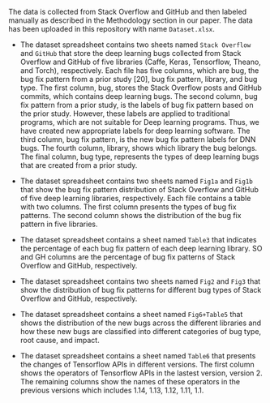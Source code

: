 The data is collected from Stack Overflow and GitHub and then labeled manually as described in the Methodology section in our paper. The data has been uploaded in this repository with name `Dataset.xlsx`.
- The dataset spreadsheet contains two sheets named `Stack Overflow` and `GitHub` that store the deep learning bugs collected from Stack Overflow and GitHub of five libraries (Caffe, Keras, Tensorflow, Theano, and Torch), respectively. Each file has five columns, which are bug, the bug fix pattern from a prior study [20], bug fix pattern, library, and bug type. The first column, bug, stores the Stack Overflow posts and GitHub commits, which contains deep learning bugs. The second column, bug fix pattern from a prior study, is the labels of bug fix pattern based on the prior study. However, these labels are applied to traditional programs, which are not suitable for Deep learning programs. Thus, we have created new appropriate labels for deep learning software. The third column, bug fix pattern, is the new bug fix pattern labels for DNN bugs. The fourth column, library, shows which library the bug belongs. The final column, bug type, represents the types of deep learning bugs that are created from a prior study.

- The dataset spreadsheet contains two sheets named `Fig1a` and `Fig1b` that show the bug fix pattern distribution of Stack Overflow and GitHub of five deep learning libraries, respectively. Each file contains a table with two columns. The first column presents the types of bug fix patterns. The second column shows the distribution of the bug fix pattern in five libraries.

- The dataset spreadsheet contains a sheet named `Table3` that indicates the percentage of each bug fix pattern of each deep learning library. SO and GH columns are the percentage of bug fix patterns of Stack Overflow and GitHub, respectively.

- The dataset spreadsheet contains two sheets named `Fig2` and `Fig3` that show the distribution of bug fix patterns for different bug types of Stack Overflow and GitHub, respectively.

- The dataset spreadsheet contains a sheet named `Fig6+Table5` that shows the distribution of the new bugs across the different libraries and how these new bugs are classified into different categories of bug type, root cause, and impact.

- The dataset spreadsheet contains a sheet named `Table6` that  presents the changes of Tensorflow APIs in different versions. The first column shows the operators of Tensorflow APIs in the lastest version, version 2. The remaining columns show the names of these operators in the previous versions which includes 1.14, 1.13, 1.12, 1.11, 1.1.
